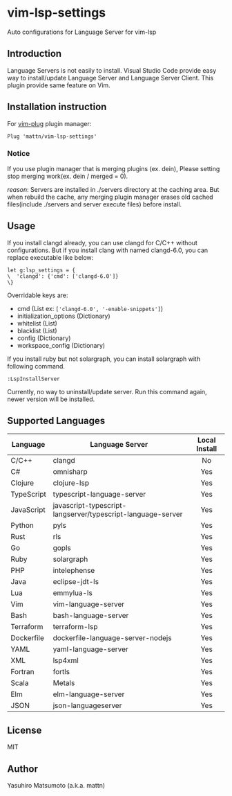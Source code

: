 # vim-lsp-settings

Auto configurations for Language Server for vim-lsp

## Introduction

Language Servers is not easily to install. Visual Studio Code provide easy way to install/update Language Server and Language Server Client. This plugin provide same feature on Vim.

## Installation instruction

For [vim-plug](https://github.com/junegunn/vim-plug) plugin manager:

```viml
Plug 'mattn/vim-lsp-settings'
```

### Notice

If you use plugin manager that is merging  plugins (ex. dein), Please setting stop merging work(ex. dein / merged = 0).

*reason*:
Servers are installed in ./servers directory at the caching area.
But when rebuild the cache, any merging plugin manager erases old cached files(include ./servers and server execute files) before install.

## Usage

If you install clangd already, you can use clangd for C/C++ without configurations. But if you install clang with named clangd-6.0, you can replace executable like below:

```vim
let g:lsp_settings = {
\  'clangd': {'cmd': ['clangd-6.0']}
\}
```

Overridable keys are:

* cmd (List ex: `['clangd-6.0', '-enable-snippets']`)
* initialization_options (Dictionary)
* whitelist (List)
* blacklist (List)
* config (Dictionary)
* workspace_config (Dictionary)

If you install ruby but not solargraph, you can install solargraph with following command.

```
:LspInstallServer
```

Currently, no way to uninstall/update server. Run this command again, newer version will be installed.

## Supported Languages

| Language   | Language Server                                             | Local Install |
|------------|-------------------------------------------------------------|:-------------:|
| C/C++      | clangd                                                      | No            |
| C#         | omnisharp                                                   | Yes           |
| Clojure    | clojure-lsp                                                 | Yes           |
| TypeScript | typescript-language-server                                  | Yes           |
| JavaScript | javascript-typescript-langserver/typescript-language-server | Yes           |
| Python     | pyls                                                        | Yes           |
| Rust       | rls                                                         | Yes           |
| Go         | gopls                                                       | Yes           |
| Ruby       | solargraph                                                  | Yes           |
| PHP        | intelephense                                                | Yes           |
| Java       | eclipse-jdt-ls                                              | Yes           |
| Lua        | emmylua-ls                                                  | Yes           |
| Vim        | vim-language-server                                         | Yes           |
| Bash       | bash-language-server                                        | Yes           |
| Terraform  | terraform-lsp                                               | Yes           |
| Dockerfile | dockerfile-language-server-nodejs                           | Yes           |
| YAML       | yaml-language-server                                        | Yes           |
| XML        | lsp4xml                                                     | Yes           |
| Fortran    | fortls                                                      | Yes           |
| Scala      | Metals                                                      | Yes           |
| Elm        | elm-language-server                                         | Yes           |
| JSON       | json-languageserver                                         | Yes           |

## License

MIT

## Author

Yasuhiro Matsumoto (a.k.a. mattn)

